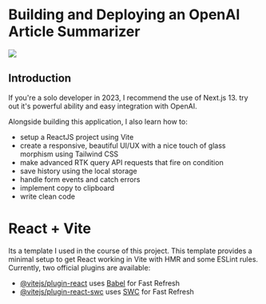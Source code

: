 # Building and Deploying an OpenAI Article Summarizer

<image
src="src\assets\AI SUMMARIZER.jpeg">

## Introduction
If you're a solo developer in 2023, I recommend the use of Next.js 13.
try out it's powerful ability and easy integration with OpenAI.
 
Alongside building this application, I also learn how to:
- setup a ReactJS project using Vite
- create a responsive, beautiful UI/UX with a nice touch of glass morphism using Tailwind CSS
- make advanced RTK query API requests that fire on condition
- save history using the local storage
- handle form events and catch errors
- implement copy to clipboard
- write clean code

# React + Vite
Its a template I used in the course of this project.
This template provides a minimal setup to get React working in Vite with HMR and some ESLint rules.
Currently, two official plugins are available:

- [@vitejs/plugin-react](https://github.com/vitejs/vite-plugin-react/blob/main/packages/plugin-react/README.md) uses [Babel](https://babeljs.io/) for Fast Refresh
- [@vitejs/plugin-react-swc](https://github.com/vitejs/vite-plugin-react-swc) uses [SWC](https://swc.rs/) for Fast Refresh
